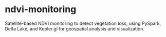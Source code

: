 # ndvi-monitoring
Satellite-based NDVI monitoring to detect vegetation loss, using PySpark, Delta Lake, and Kepler.gl for geospatial analysis and visualization.
